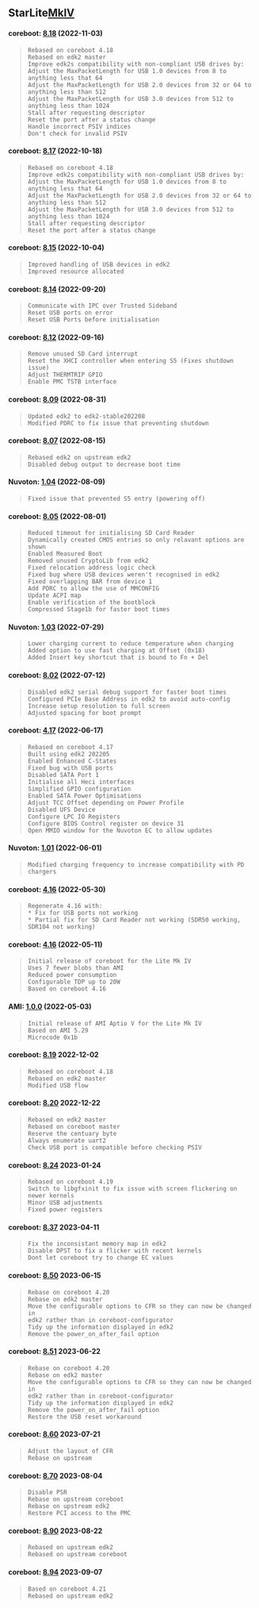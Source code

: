 ## **StarLite**[MkIV](https://github.com/StarLabsLtd/firmware/tree/master/StarLite/MkIV)
#### coreboot: [8.18](https://github.com/StarLabsLtd/firmware/raw/master/StarLite/MkIV/coreboot/8.18/efi-I4.zip) (2022-11-03)
>     Rebased on coreboot 4.18
>     Rebased on edk2 master
>     Improve edk2s compatibility with non-compliant USB drives by:
>     Adjust the MaxPacketLength for USB 1.0 devices from 8 to anything less that 64
>     Adjust the MaxPacketLength for USB 2.0 devices from 32 or 64 to anything less than 512
>     Adjust the MaxPacketLength for USB 3.0 devices from 512 to anything less than 1024
>     Stall after requesting descriptor
>     Reset the port after a status change
>     Handle incorrect PSIV indices
>     Don't check for invalid PSIV

#### coreboot: [8.17](https://github.com/StarLabsLtd/firmware/raw/master/StarLite/MkIV/coreboot/8.17/efi-I4.zip) (2022-10-18)
>     Rebased on coreboot 4.18
>     Improve edk2s compatibility with non-compliant USB drives by:
>     Adjust the MaxPacketLength for USB 1.0 devices from 8 to anything less that 64
>     Adjust the MaxPacketLength for USB 2.0 devices from 32 or 64 to anything less than 512
>     Adjust the MaxPacketLength for USB 3.0 devices from 512 to anything less than 1024
>     Stall after requesting descriptor
>     Reset the port after a status change

#### coreboot: [8.15](https://github.com/StarLabsLtd/firmware/raw/master/StarLite/MkIV/coreboot/8.15/efi-I4.zip) (2022-10-04)
>     Improved handling of USB devices in edk2
>     Improved resource allocated

#### coreboot: [8.14](https://github.com/StarLabsLtd/firmware/raw/master/StarLite/MkIV/coreboot/8.14/efi-I4.zip) (2022-09-20)
>     Communicate with IPC over Trusted Sideband
>     Reset USB ports on error
>     Reset USB Ports before initialisation

#### coreboot: [8.12](https://github.com/StarLabsLtd/firmware/raw/master/StarLite/MkIV/coreboot/8.12/efi-I4.zip) (2022-09-16)
>     Remove unused SD Card interrupt
>     Reset the XHCI controller when entering S5 (Fixes shutdown issue)
>     Adjust THERMTRIP GPIO
>     Enable PMC TSTB interface
>     

#### coreboot: [8.09](https://github.com/StarLabsLtd/firmware/raw/master/StarLite/MkIV/coreboot/8.09/efi-I4.zip) (2022-08-31)
>     Updated edk2 to edk2-stable202208
>     Modified PDRC to fix issue that preventing shutdown

#### coreboot: [8.07](https://github.com/StarLabsLtd/firmware/raw/master/StarLite/MkIV/coreboot/8.07/efi-I4.zip) (2022-08-15)
>     Rebased edk2 on upstream edk2
>     Disabled debug output to decrease boot time

#### Nuvoton: [1.04](https://github.com/StarLabsLtd/firmware/raw/master/StarLite/MkIV/Nuvoton/1.04/efi-i4.zip) (2022-08-09)
>     Fixed issue that prevented S5 entry (powering off)

#### coreboot: [8.05](https://github.com/StarLabsLtd/firmware/raw/master/StarLite/MkIV/coreboot/8.05/efi-I4.zip) (2022-08-01)
>     Reduced timeout for initialising SD Card Reader
>     Dynamically created CMOS entries so only relavant options are shown
>     Enabled Measured Boot
>     Removed unused CryptoLib from edk2
>     Fixed relocation address logic check
>     Fixed bug where USB devices weren't recognised in edk2
>     Fixed overlapping BAR from device 1
>     Add PDRC to allow the use of MMCONFIG
>     Update ACPI map
>     Enable verification of the bootblock
>     Compressed Stage1b for faster boot times

#### Nuvoton: [1.03](https://github.com/StarLabsLtd/firmware/raw/master/StarLite/MkIV/Nuvoton/1.03/efi-i4.zip) (2022-07-29)
>     Lower charging current to reduce temperature when charging
>     Added option to use fast charging at Offset (0x18)
>     Added Insert key shortcut that is bound to Fn + Del

#### coreboot: [8.02](https://github.com/StarLabsLtd/firmware/raw/master/StarLite/MkIV/coreboot/8.02/efi-I4.zip) (2022-07-12)
>     Disabled edk2 serial debug support for faster boot times
>     Configured PCIe Base Address in edk2 to avoid auto-config
>     Increase setup resolution to full screen
>     Adjusted spacing for boot prompt

#### coreboot: [4.17](https://github.com/StarLabsLtd/firmware/raw/master/StarLite/MkIV/coreboot/4.17/efi-I4.zip) (2022-06-17)
>     Rebased on coreboot 4.17
>     Built using edk2 202205
>     Enabled Enhanced C-States
>     Fixed bug with USB ports
>     Disabled SATA Port 1
>     Initialise all Heci interfaces
>     Simplified GPIO configuration
>     Enabled SATA Power Optimisations
>     Adjust TCC Offset depending on Power Profile
>     Disabled UFS Device
>     Configure LPC IO Registers
>     Configure BIOS Control register on device 31
>     Open MMIO window for the Nuvoton EC to allow updates

#### Nuvoton: [1.01](https://github.com/StarLabsLtd/firmware/raw/master/StarLite/MkIV/Nuvoton/1.01/efi-i4.zip) (2022-06-01)
>     Modified charging frequency to increase compatibility with PD chargers

#### coreboot: [4.16](https://github.com/StarLabsLtd/firmware/raw/master/StarLite/MkIV/coreboot/4.16/efi-I4.zip) (2022-05-30)
>     Regenerate 4.16 with:
>     * Fix for USB ports not working
>     * Partial fix for SD Card Reader not working (SDR50 working, SDR104 not working)

#### coreboot: [4.16](https://github.com/StarLabsLtd/firmware/raw/master/StarLite/MkIV/coreboot/4.16/efi-I4.zip) (2022-05-11)
>     Initial release of coreboot for the Lite Mk IV
>     Uses 7 fewer blobs than AMI
>     Reduced power consumption
>     Configurable TDP up to 20W
>     Based on coreboot 4.16

#### AMI: [1.0.0](https://github.com/StarLabsLtd/firmware/raw/master/StarLite/MkIV/AMI/1.0.0/efi-I4.zip) (2022-05-03)
>     Initial release of AMI Aptio V for the Lite Mk IV
>     Based on AMI 5.29
>     Microcode 0x1b

#### coreboot: [8.19](https://github.com/StarLabsLtd/firmware/raw/master/StarLite/MkIV/coreboot/8.19/coreboot-I4.cab) 2022-12-02
>     Rebased on coreboot 4.18
>     Rebased on edk2 master
>     Modified USB flow


#### coreboot: [8.20](https://github.com/StarLabsLtd/firmware/raw/master/StarLite/MkIV/coreboot/8.20/coreboot-I4.cab) 2022-12-22
>     Rebased on edk2 master
>     Rebased on coreboot master
>     Reserve the centuary byte
>     Always enumerate uart2
>     Check USB port is compatible before checking PSIV


#### coreboot: [8.24](https://github.com/StarLabsLtd/firmware/raw/master/StarLite/MkIV/coreboot/8.24/coreboot-I4.cab) 2023-01-24
>     Rebased on coreboot 4.19
>     Switch to libgfxinit to fix issue with screen flickering on newer kernels
>     Minor USB adjustments
>     Fixed power registers


#### coreboot: [8.37](https://github.com/StarLabsLtd/firmware/raw/master/StarLite/MkIV/coreboot/8.37/coreboot-I4.cab) 2023-04-11
>     Fix the inconsistant memory map in edk2
>     Disable DPST to fix a flicker with recent kernels
>     Dont let coreboot try to change EC values


#### coreboot: [8.50](https://github.com/StarLabsLtd/firmware/raw/master/StarLite/MkIV/coreboot/8.50/coreboot-I4.cab) 2023-06-15
>     Rebase on coreboot 4.20
>     Rebase on edk2 master
>     Move the configurable options to CFR so they can now be changed in
>     edk2 rather than in coreboot-configurator
>     Tidy up the information displayed in edk2
>     Remove the power_on_after_fail option


#### coreboot: [8.51](https://github.com/StarLabsLtd/firmware/raw/master/StarLite/MkIV/coreboot/8.51/coreboot-I4.cab) 2023-06-22
>     Rebase on coreboot 4.20
>     Rebase on edk2 master
>     Move the configurable options to CFR so they can now be changed in
>     edk2 rather than in coreboot-configurator
>     Tidy up the information displayed in edk2
>     Remove the power_on_after_fail option
>     Restore the USB reset workaround


#### coreboot: [8.60](https://github.com/StarLabsLtd/firmware/raw/master/StarLite/MkIV/coreboot/8.60/coreboot-I4.cab) 2023-07-21
>     Adjust the layout of CFR
>     Rebase on upstream


#### coreboot: [8.70](https://github.com/StarLabsLtd/firmware/raw/master/StarLite/MkIV/coreboot/8.70/coreboot-I4.cab) 2023-08-04
>     Disable PSR
>     Rebase on upstream coreboot
>     Rebase on upstream edk2
>     Restore PCI access to the PMC


#### coreboot: [8.90](https://github.com/StarLabsLtd/firmware/raw/master/StarLite/MkIV/coreboot/8.90/coreboot-I4.cab) 2023-08-22
>     Rebased on upstream edk2
>     Rebased on upstream coreboot


#### coreboot: [8.94](https://github.com/StarLabsLtd/firmware/raw/master/StarLite/MkIV/coreboot/8.94/coreboot-I4.cab) 2023-09-07
>     Based on coreboot 4.21
>     Rebased on upstream edk2

